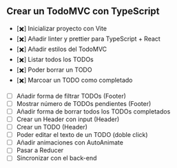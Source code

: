 ## Crear un TodoMVC con TypeScript

- [✖️] Inicializar proyecto con Vite
- [✖️] Añadir linter y prettier para TypeScript + React
- [✖️] Añadir estilos del TodoMVC
- [✖️] Listar todos los TODOs
- [✖️] Poder borrar un TODO
- [✖️] Marcoar un TODO como completado
- [ ] Añadir forma de filtrar TODOs (Footer)
- [ ] Mostrar número de TODOs pendientes (Footer)
- [ ] Añadir forma de borrar todos los TODOs completados
- [ ] Crear un Header con input (Header)
- [ ] Crear un TODO (Header)
- [ ] Poder editar el texto de un TODO (doble click)
- [ ] Añadir animaciones con AutoAnimate
- [ ] Pasar a Reducer
- [ ] Sincronizar con el back-end
